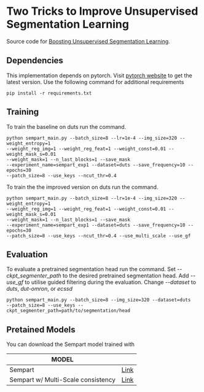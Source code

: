 # Two Tricks to Improve Unsupervised Segmentation Learning
Source code for [Boosting Unsupervised Segmentation Learning](https://arxiv.org/abs/2404.03392).
## Dependencies
This implementation depends on pytorch. Visit [pytorch website](https://pytorch.org/get-started/locally/) to 
get the latest version. Use the following command for additional requirements

```
pip install -r requirements.txt
```

## Training
To train the baseline on duts run the command.
```
python sempart_main.py --batch_size=8 --lr=1e-4 --img_size=320 --weight_entropy=1 
--weight_reg_img=1 --weight_reg_feat=1 --weight_const=0.01 --weight_mask_s=0.01 
--weight_mask=1 --n_last_blocks=1 --save_mask 
--experiment_name=sempart_exp1 --dataset=duts --save_frequency=10 --epochs=30 
--patch_size=8 --use_keys --ncut_thr=0.4
```
To train the the improved version on duts run the command.
```
python sempart_main.py --batch_size=8 --lr=1e-4 --img_size=320 --weight_entropy=1 
--weight_reg_img=1 --weight_reg_feat=1 --weight_const=0.01 --weight_mask_s=0.01 
--weight_mask=1 --n_last_blocks=1 --save_mask 
--experiment_name=sempart_exp1 --dataset=duts --save_frequency=10 --epochs=30 
--patch_size=8 --use_keys --ncut_thr=0.4 --use_multi_scale --use_gf
```

## Evaluation
To evaluate a pretrained segmentation head run the command. Set *--ckpt_segmenter_path* to 
the desired pretrained segmentation head. Add *--use_gf* to utilise guided filtering during the evaluation.
Change *--dataset* to *duts*, *dut-omron*, or *ecssd*
```
python sempart_main.py --batch_size=8 --img_size=320 --dataset=duts 
--patch_size=8 --use_keys --ckpt_segmenter_path=path/to/segmentation/head
```

## Pretained Models
You can download the Sempart model trained with 

| MODEL                              |                                                                                            |
|------------------------------------|--------------------------------------------------------------------------------------------|
| Sempart                            | [Link](https://drive.google.com/file/d/1d8HpA-8kCKC1V7aJxh4ayFXzzSOcSjFU/view?usp=sharing)                                                                                   |
| Sempart w/ Multi-Scale consistency | [Link](https://drive.google.com/file/d/1GsFCI9mF3p7HdyFZsgPLBIJcZsCRSV-e/view?usp=sharing) |

